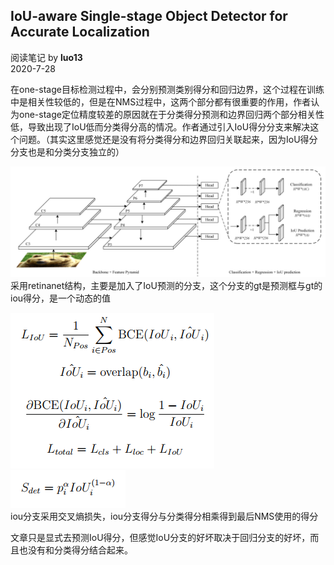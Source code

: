 ## IoU-aware Single-stage Object Detector for Accurate Localization
阅读笔记 by **luo13**  
2020-7-28  

在one-stage目标检测过程中，会分别预测类别得分和回归边界，这个过程在训练中是相关性较低的，但是在NMS过程中，这两个部分都有很重要的作用，作者认为one-stage定位精度较差的原因就在于分类得分预测和边界回归两个部分相关性低，导致出现了IoU低而分类得分高的情况。作者通过引入IoU得分分支来解决这个问题。（其实这里感觉还是没有将分类得分和边界回归关联起来，因为IoU得分分支也是和分类分支独立的）  

![iou-aware](../../../img/iou-aware/网络结构.png)  
采用retinanet结构，主要是加入了IoU预测的分支，这个分支的gt是预测框与gt的iou得分，是一个动态的值  

![iou-aware](../../../img/iou-aware/iou分支loss.png)  
![iou-aware](../../../img/iou-aware/预测得分.png)  
iou分支采用交叉熵损失，iou分支得分与分类得分相乘得到最后NMS使用的得分  

文章只是显式去预测IoU得分，但感觉IoU分支的好坏取决于回归分支的好坏，而且也没有和分类得分结合起来。
